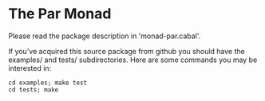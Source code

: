 
The Par Monad
=============

Please read the package description in 'monad-par.cabal'.

If you've acquired this source package from github you should have the
examples/ and tests/ subdirectories.  Here are some commands you may
be interested in:

    cd examples; make test
    cd tests; make


